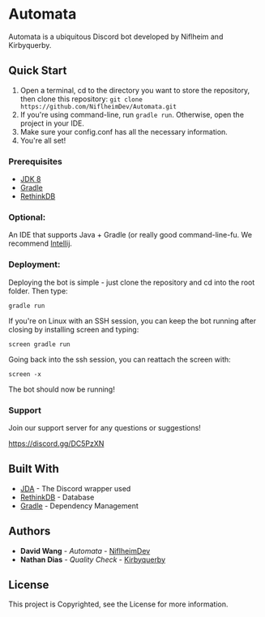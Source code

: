 # Automata

Automata is a ubiquitous Discord bot developed by Niflheim and Kirbyquerby.

## Quick Start

1. Open a terminal, cd to the directory you want to store the repository, then clone this repository: `git clone https://github.com/NiflheimDev/Automata.git`
2. If you're using command-line, run `gradle run`. Otherwise, open the project in your IDE.
3. Make sure your config.conf has all the necessary information.
4. You're all set!

### Prerequisites

* [JDK 8](http://www.oracle.com/technetwork/java/javase/downloads/jdk8-downloads-2133151.html)
* [Gradle](https://gradle.org/)
* [RethinkDB](https://www.rethinkdb.com/)

### Optional:

An IDE that supports Java + Gradle (or really good command-line-fu. We recommend [Intellij](https://www.jetbrains.com/idea/).

### Deployment:
Deploying the bot is simple - just clone the repository and cd into the root folder. Then type:

```
gradle run
```

If you're on Linux with an SSH session, you can keep the bot running after closing by installing screen and typing:

```
screen gradle run
```

Going back into the ssh session, you can reattach the screen with:

```
screen -x
```

The bot should now be running!

### Support

Join our support server for any questions or suggestions!

https://discord.gg/DC5PzXN

## Built With

* [JDA](https://github.com/DV8FromTheWorld/JDA) - The Discord wrapper used
* [RethinkDB](https://www.rethinkdb.com/) - Database
* [Gradle](https://gradle.org/) - Dependency Management

## Authors

* **David Wang** - *Automata* - [NiflheimDev](https://github.com/NiflheimDev)
* **Nathan Dias** - *Quality Check* - [Kirbyquerby](https://github.com/Kirbyquerby/)

## License

This project is Copyrighted, see the License for more information.